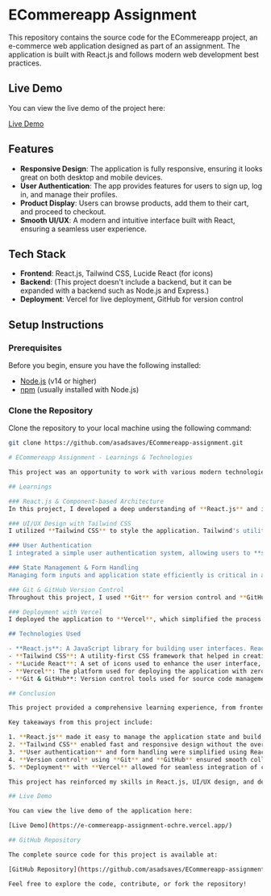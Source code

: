 # ECommereapp Assignment

This repository contains the source code for the ECommereapp project, an e-commerce web application designed as part of an assignment. The application is built with React.js and follows modern web development best practices.

## Live Demo

You can view the live demo of the project here:

[Live Demo](https://e-commereapp-assignment-ochre.vercel.app/)

## Features

- **Responsive Design**: The application is fully responsive, ensuring it looks great on both desktop and mobile devices.
- **User Authentication**: The app provides features for users to sign up, log in, and manage their profiles.
- **Product Display**: Users can browse products, add them to their cart, and proceed to checkout.
- **Smooth UI/UX**: A modern and intuitive interface built with React, ensuring a seamless user experience.

## Tech Stack

- **Frontend**: React.js, Tailwind CSS, Lucide React (for icons)
- **Backend**: (This project doesn't include a backend, but it can be expanded with a backend such as Node.js and Express.)
- **Deployment**: Vercel for live deployment, GitHub for version control

## Setup Instructions

### Prerequisites

Before you begin, ensure you have the following installed:

- [Node.js](https://nodejs.org/en/) (v14 or higher)
- [npm](https://www.npmjs.com/get-npm) (usually installed with Node.js)

### Clone the Repository

Clone the repository to your local machine using the following command:
```bash
git clone https://github.com/asadsaves/ECommereapp-assignment.git

# ECommereapp Assignment - Learnings & Technologies

This project was an opportunity to work with various modern technologies and tools to build a functional e-commerce application. Throughout the process, I gained hands-on experience in React.js, state management, API integration, and deployment.

## Learnings

### React.js & Component-based Architecture
In this project, I developed a deep understanding of **React.js** and its powerful features such as **state management**, **component-based architecture**, and **hooks**. By organizing the application into reusable components, I improved the modularity and maintainability of the codebase.

### UI/UX Design with Tailwind CSS
I utilized **Tailwind CSS** to style the application. Tailwind's utility-first approach helped me quickly create responsive and aesthetically pleasing layouts. It also allowed for easy customization, reducing the time spent on styling and focusing more on functionality.

### User Authentication
I integrated a simple user authentication system, allowing users to **sign up**, **log in**, and **manage their profiles**. This involved handling form inputs, validating them, and managing user sessions.

### State Management & Form Handling
Managing form inputs and application state efficiently is critical in any React app. I used React's **useState** and **useEffect** hooks to manage the state, including user data (name, email, mobile, password) and error messages. The form validation process ensured smooth interactions with the users.

### Git & GitHub Version Control
Throughout this project, I used **Git** for version control and **GitHub** to manage the codebase. By committing my changes regularly and following best practices, I maintained a clean and organized history of the project’s progress.

### Deployment with Vercel
I deployed the application to **Vercel**, which simplified the process of making the app available to the public. Vercel provides seamless continuous deployment, so any changes pushed to the repository's `main` branch are automatically deployed.

## Technologies Used

- **React.js**: A JavaScript library for building user interfaces. React's component-based architecture enabled the creation of reusable UI elements and improved maintainability.
- **Tailwind CSS**: A utility-first CSS framework that helped in creating a responsive and attractive layout.
- **Lucide React**: A set of icons used to enhance the user interface, providing a polished and professional look.
- **Vercel**: The platform used for deploying the application with zero configuration, making it easy to showcase the project live.
- **Git & GitHub**: Version control tools used for source code management, collaboration, and deployment.

## Conclusion

This project provided a comprehensive learning experience, from frontend development with React and styling with Tailwind CSS to deployment and version control. By combining these technologies, I was able to build a functional, responsive, and scalable e-commerce application.

Key takeaways from this project include:

1. **React.js** made it easy to manage the application state and build reusable components.
2. **Tailwind CSS** enabled fast and responsive design without the overhead of custom CSS.
3. **User authentication** and form handling were simplified using React hooks and state management techniques.
4. **Version control** using **Git** and **GitHub** ensured smooth collaboration and tracking of changes.
5. **Deployment** with **Vercel** allowed for seamless integration of continuous deployment.

This project has reinforced my skills in React.js, UI/UX design, and deployment, and has provided a solid foundation for building and deploying web applications in real-world scenarios.

## Live Demo

You can view the live demo of the application here:

[Live Demo](https://e-commereapp-assignment-ochre.vercel.app/)

## GitHub Repository

The complete source code for this project is available at:

[GitHub Repository](https://github.com/asadsaves/ECommereapp-assignment)

Feel free to explore the code, contribute, or fork the repository!

